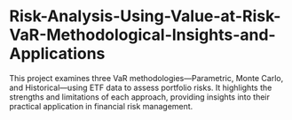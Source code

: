 # Risk-Analysis-Using-Value-at-Risk-VaR-Methodological-Insights-and-Applications
This project examines three VaR methodologies—Parametric, Monte Carlo, and Historical—using ETF data to assess portfolio risks. It highlights the strengths and limitations of each approach, providing insights into their practical application in financial risk management.
